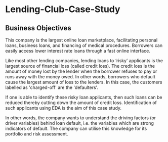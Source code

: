 # Lending-Club-Case-Study
## Business Objectives <br>
This company is the largest online loan marketplace, facilitating personal loans, business loans, and financing of medical procedures. Borrowers can easily access lower interest rate loans through a fast online interface. 
<br>

Like most other lending companies, lending loans to ‘risky’ applicants is the largest source of financial loss (called credit loss). The credit loss is the amount of money lost by the lender when the borrower refuses to pay or runs away with the money owed. In other words, borrowers who default cause the largest amount of loss to the lenders. In this case, the customers labelled as 'charged-off' are the 'defaulters'. 
<br>

If one is able to identify these risky loan applicants, then such loans can be reduced thereby cutting down the amount of credit loss. Identification of such applicants using EDA is the aim of this case study.
<br>

In other words, the company wants to understand the driving factors (or driver variables) behind loan default, i.e. the variables which are strong indicators of default.  The company can utilise this knowledge for its portfolio and risk assessment. 
